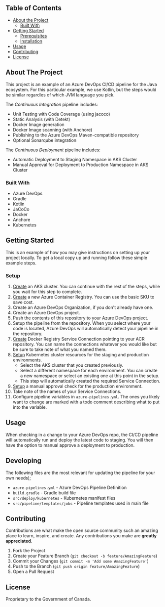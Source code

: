 
<!-- TABLE OF CONTENTS -->
## Table of Contents

* [About the Project](#about-the-project)
  * [Built With](#built-with)
* [Getting Started](#getting-started)
  * [Prerequisites](#prerequisites)
  * [Installation](#installation)
* [Usage](#usage)
* [Contributing](#contributing)
* [License](#license)

<!-- ABOUT THE PROJECT -->
## About The Project

This project is an example of an Azure DevOps CI/CD pipeline for the Java ecosystem.
For this particular example, we use Kotlin, but the steps would be similar regardles
of which JVM language you pick.

The _Continuous Integration_ pipeline includes:
* Unit Testing with Code Coverage (using jacoco)
* Static Analysis (with Detekt)
* Docker Image generation
* Docker Image scanning (with Anchore)
* Publishing to the Azure DevOps Maven-compatible repository
* Optional Sonarqube integration

The _Continuous Deployment_ pipeline includes:
* Automatic Deployment to Staging Namespace in AKS Cluster
* Manual Approval for Deployment to Production Namespace in AKS Cluster

### Built With

* Azure DevOps
* Gradle
* Kotlin
* JaCoCo
* Docker
* Anchore
* Kubernetes

<!-- GETTING STARTED -->
## Getting Started

This is an example of how you may give instructions on setting up your project locally.
To get a local copy up and running follow these simple example steps.

### Setup

1. [Create](https://docs.microsoft.com/en-us/azure/aks/kubernetes-walkthrough-portal) an AKS cluster. You can
 continue with the rest of the steps, while you wait for this step to complete.
2. [Create](https://docs.microsoft.com/en-us/azure/container-registry/container-registry-get-started-portal) a new
 Azure Container Registry. You can use the basic SKU to save cost.
3. Create an Azure DevOps Organization, if you don't already have one.
4. Create an Azure DevOps project.
5. Push the contents of this repository to your Azure DevOps project.
6. Setup the pipeline from the repository.  When you select where your code is located, Azure DevOps will
 automatically detect your pipeline in the repository.
7. [Create](https://docs.microsoft.com/en-us/azure/devops/pipelines/library/service-endpoints?view=azure-devops&tabs=yaml)
    Docker Registry Service Connection pointing to your ACR repository. You can name the connections whatever you
     would like but be sure to take note of what you named them.
8. [Setup](https://docs.microsoft.com/en-us/azure/devops/pipelines/process/environments-kubernetes?view=azure-devops)
    Kubernetes cluster resources for the staging and production environments.
    * Select the AKS cluster that you created previously.
    * Select a different namespace for each environment. You can create a new namespace or select an existing one at
     this point in the setup.
    * This step will automatically created the required Service Connection.
9. [Setup](https://docs.microsoft.com/en-us/azure/devops/pipelines/process/approvals?view=azure-devops) a manual approval check for the production environment.
10. Take note of the names of your Service Connections.
11. Configure pipeline variables in `azure-pipelines.yml`. The ones you likely want to change are marked with a todo
 comment describing what to put into the variable.

<!-- USAGE EXAMPLES -->
## Usage

When checking in a change to your Azure DevOps repo, the CI/CD pipeline will automatically run and deploy the latest
 code to staging. You will then have the option to manual approve a deployment to production.

## Developing

The following files are the most relevant for updating the pipeline for your own needs);
* `azure-pipelines.yml` - Azure DevOps Pipeline Definition
* `build.gradle` - Gradle build file
* `src/deploy/kubernetes` - Kubernetes manifest files
* `src/pipeline/templates/jobs` - Pipeline templates used in main file

<!-- CONTRIBUTING -->
## Contributing

Contributions are what make the open source community such an amazing place to learn, inspire, and create. Any contributions you make are **greatly appreciated**.

1. Fork the Project
2. Create your Feature Branch (`git checkout -b feature/AmazingFeature`)
3. Commit your Changes (`git commit -m 'Add some AmazingFeature'`)
4. Push to the Branch (`git push origin feature/AmazingFeature`)
5. Open a Pull Request

<!-- LICENSE -->
## License

Proprietary to the Government of Canada.

